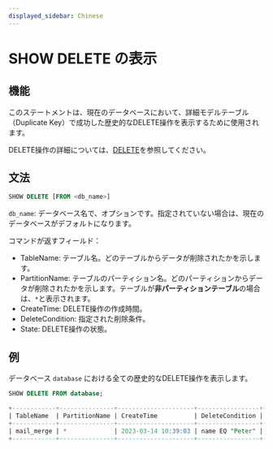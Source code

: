 ```yaml
---
displayed_sidebar: Chinese
---
```


# SHOW DELETE の表示

## 機能

このステートメントは、現在のデータベースにおいて、詳細モデルテーブル（Duplicate Key）で成功した歴史的なDELETE操作を表示するために使用されます。

DELETE操作の詳細については、[DELETE](DELETE.md)を参照してください。

## 文法

```sql
SHOW DELETE [FROM <db_name>]
```

`db_name`: データベース名で、オプションです。指定されていない場合は、現在のデータベースがデフォルトになります。

コマンドが返すフィールド：

- TableName: テーブル名。どのテーブルからデータが削除されたかを示します。
- PartitionName: テーブルのパーティション名。どのパーティションからデータが削除されたかを示します。テーブルが**非パーティションテーブル**の場合は、`*`と表示されます。
- CreateTime: DELETE操作の作成時間。
- DeleteCondition: 指定された削除条件。
- State: DELETE操作の状態。

## 例

データベース `database` における全ての歴史的なDELETE操作を表示します。

```sql
SHOW DELETE FROM database;

+------------+---------------+---------------------+-----------------+----------+
| TableName  | PartitionName | CreateTime          | DeleteCondition | State    |
+------------+---------------+---------------------+-----------------+----------+
| mail_merge | *             | 2023-03-14 10:39:03 | name EQ "Peter" | FINISHED |
+------------+---------------+---------------------+-----------------+----------+
```
